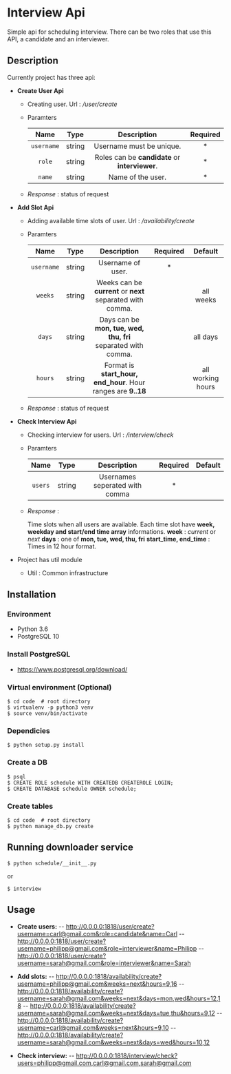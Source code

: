 # Interview Api
Simple api for scheduling interview. There can be two roles that use this API, a candidate and an interviewer.

## Description
Currently project has three api:

- **Create User Api**

  - Creating user. Url : */user/create*

  - Paramters

    | Name | Type | Description | Required |
    | :---: | :---: | :---: | :---: |
    | `username` | string | Username must be unique. | * |
    | `role` | string | Roles can be **candidate** or **interviewer**. | * |
    | `name` | string | Name of the user. | * |
    
  - *Response* : status of request

- **Add Slot Api**

  - Adding available time slots of user.  Url : */availability/create*
  
  - Paramters
  
    | Name | Type | Description | Required | Default |
    | :---: | :---: | :---: | :---: | :---: |
    | `username` | string | Username of user. | * | |
    | `weeks` | string | Weeks can be  **current** or **next** separated with comma. |  | all weeks |
    | `days` | string | Days can be **mon, tue, wed, thu, fri** separated with comma. |  | all days|
    | `hours` | string | Format is **start_hour, end_hour**. Hour ranges are **9..18** |  | all working hours|
    
  - *Response* : status of request

- **Check Interview Api**

  - Checking interview for users. Url : */interview/check*
   
  - Paramters
    
    | Name | Type | Description | Required | Default |
    | :---: | :---: | :---: | :---: | :---: |
    | `users` | string | Usernames seperated with comma | * | |
    
  - *Response* : 
  
      Time slots when all users are available.
      Each time slot have **week, weekday and start/end time array** informations.
      **week** : *current* or *next*
      **days** : one of **mon, tue, wed, thu, fri**
      **start_time, end_time** : Times in 12 hour format.

- Project has util module
  - Util : Common infrastructure

## Installation

### Environment 
- Python 3.6
- PostgreSQL 10

### Install PostgreSQL
-   https://www.postgresql.org/download/

### Virtual environment (Optional)
    $ cd code  # root directory
    $ virtualenv -p python3 venv
    $ source venv/bin/activate

### Dependicies
    $ python setup.py install

### Create a DB
    $ psql
    $ CREATE ROLE schedule WITH CREATEDB CREATEROLE LOGIN;
    $ CREATE DATABASE schedule OWNER schedule;
    
### Create tables
    $ cd code  # root directory
    $ python manage_db.py create
    
## Running downloader service
    $ python schedule/__init__.py 
    
or

    $ interview

## Usage
-   **Create users:**
    -- http://0.0.0.0:1818/user/create?username=carl@gmail.com&role=candidate&name=Carl
    -- http://0.0.0.0:1818/user/create?username=philipp@gmail.com&role=interviewer&name=Philipp
    -- http://0.0.0.0:1818/user/create?username=sarah@gmail.com&role=interviewer&name=Sarah

-   **Add slots:**
    -- http://0.0.0.0:1818/availability/create?username=philipp@gmail.com&weeks=next&hours=9,16
    -- http://0.0.0.0:1818/availability/create?username=sarah@gmail.com&weeks=next&days=mon,wed&hours=12,18 
    -- http://0.0.0.0:1818/availability/create?username=sarah@gmail.com&weeks=next&days=tue,thu&hours=9,12 
    -- http://0.0.0.0:1818/availability/create?username=carl@gmail.com&weeks=next&hours=9,10
    -- http://0.0.0.0:1818/availability/create?username=sarah@gmail.com&weeks=next&days=wed&hours=10,12

-   **Check interview:**
    -- http://0.0.0.0:1818/interview/check?users=philipp@gmail.com,carl@gmail.com,sarah@gmail.com
    

